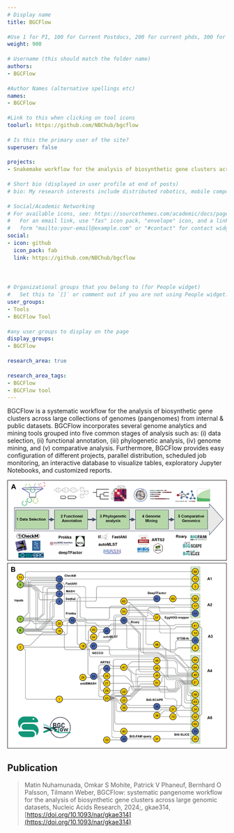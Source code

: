 ```yaml
---
# Display name
title: BGCFlow

#Use 1 for PI, 100 for Current Postdocs, 200 for current phds, 300 for current masters, 400 for current undergrads, 800 for alum postdocs, 810 for alum phds, 820 for alum masters, and 830 for alum undergrads, 900 for tools, 1000 for projects, 900 for tools, 1000 for projects
weight: 900

# Username (this should match the folder name)
authors:
- BGCFlow

#Author Names (alternative spellings etc)
names:
- BGCFlow

#Link to this when clicking on tool icons
toolurl: https://github.com/NBChub/bgcflow

# Is this the primary user of the site?
superuser: false

projects:
- Snakemake workflow for the analysis of biosynthetic gene clusters across large collections of genomes (pangenomes).

# Short bio (displayed in user profile at end of posts)
# bio: My research interests include distributed robotics, mobile computing and programmable matter.

# Social/Academic Networking
# For available icons, see: https://sourcethemes.com/academic/docs/page-builder/#icons
#   For an email link, use "fas" icon pack, "envelope" icon, and a link in the
#   form "mailto:your-email@example.com" or "#contact" for contact widget.
social:
- icon: github
  icon_pack: fab
  link: https://github.com/NBChub/bgcflow



# Organizational groups that you belong to (for People widget)
#   Set this to `[]` or comment out if you are not using People widget.
user_groups:
- Tools
- BGCFlow Tool

#any user groups to display on the page
display_groups:
- BGCFlow

research_area: true

research_area_tags:
- BGCFlow
- BGCFlow tool
---
```


BGCFlow is a systematic workflow for the analysis of biosynthetic gene clusters across large collections of genomes (pangenomes) from internal & public datasets. BGCFlow incorporates several genome analytics and mining tools  grouped into five common stages of analysis such as: (i) data  selection, (ii) functional annotation, (iii) phylogenetic  analysis, (iv) genome mining, and (v) comparative analysis.  Furthermore, BGCFlow provides easy configuration of different  projects, parallel distribution, scheduled job monitoring, an  interactive database to visualize tables, exploratory Jupyter  Notebooks, and customized reports.

![dag](https://github.com/NBChub/bgcflow/raw/main/workflow/report/images/rulegraph_annotated.png)

## Publication
> Matin Nuhamunada, Omkar S Mohite, Patrick V Phaneuf, Bernhard O Palsson, Tilmann Weber, BGCFlow: systematic pangenome workflow for the analysis of biosynthetic gene clusters across large genomic datasets, Nucleic Acids Research, 2024;, gkae314, [https://doi.org/10.1093/nar/gkae314](https://doi.org/10.1093/nar/gkae314)
